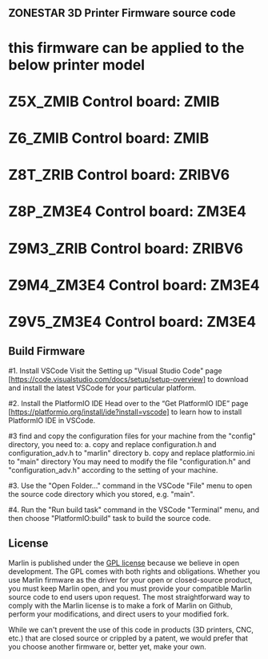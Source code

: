 ## ZONESTAR 3D Printer Firmware source code
# this firmware can be applied to the below printer model
# Z5X_ZMIB		Control board: ZMIB
# Z6_ZMIB			Control board: ZMIB
# Z8T_ZRIB  	Control board: ZRIBV6
# Z8P_ZM3E4 	Control board: ZM3E4
# Z9M3_ZRIB 	Control board: ZRIBV6
# Z9M4_ZM3E4 	Control board: ZM3E4
# Z9V5_ZM3E4 	Control board: ZM3E4


## Build Firmware
#1. Install VSCode
Visit the Setting up "Visual Studio Code" page [https://code.visualstudio.com/docs/setup/setup-overview] to download and install the latest VSCode for your particular platform.

#2. Install the PlatformIO IDE
Head over to the “Get PlatformIO IDE” page [https://platformio.org/install/ide?install=vscode]  to learn how to install PlatformIO IDE in VSCode.

#3 find and copy the configuration files for your machine from the "config" directory, you need to:
a. copy and replace configuration.h and configuration_adv.h to "marlin" directory
b. copy and replace platformio.ini to "main" directory
You may need to modify the file "configuration.h" and "configuration_adv.h" according to the setting of your machine.

#3. Use the "Open Folder…" command in the VSCode "File" menu to open the source code directory which you stored, e.g. "main".

#4. Run the "Run build task" command in the VSCode "Terminal" menu, and then choose "PlatformIO:build" task to build the source code.


## License

Marlin is published under the [GPL license](/LICENSE) because we believe in open development. The GPL comes with both rights and obligations. Whether you use Marlin firmware as the driver for your open or closed-source product, you must keep Marlin open, and you must provide your compatible Marlin source code to end users upon request. The most straightforward way to comply with the Marlin license is to make a fork of Marlin on Github, perform your modifications, and direct users to your modified fork.

While we can't prevent the use of this code in products (3D printers, CNC, etc.) that are closed source or crippled by a patent, we would prefer that you choose another firmware or, better yet, make your own.
